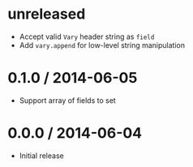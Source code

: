 unreleased
==========

  * Accept valid `Vary` header string as `field`
  * Add `vary.append` for low-level string manipulation

0.1.0 / 2014-06-05
==================

  * Support array of fields to set

0.0.0 / 2014-06-04
==================

  * Initial release
